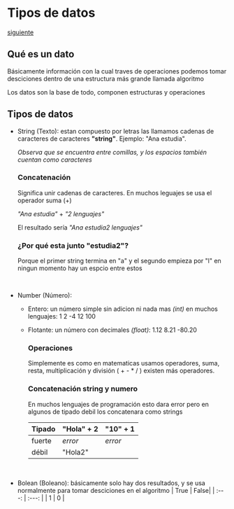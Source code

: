 # Tipos de datos

[siguiente](./2-Tipos%20de%20datos%20complejos.md)

## Qué es un dato 
Básicamente información con la cual traves de operaciones podemos tomar desciciones dentro de una estructura más grande llamada algoritmo 

Los datos son la base de todo, componen estructuras y operaciones 

## Tipos de datos 

- String (Texto): estan compuesto por letras las llamamos cadenas de caracteres de caracteres **"string"**. Ejemplo: "Ana estudia".

  *Observa que se encuentra entre comillas, y los espacios también cuentan como caracteres*

  ### **Concatenación** 
  Significa unir cadenas de caracteres. En muchos leguajes se usa el operador suma (+) 

  *"Ana estudia"* + *"2 lenguajes"*
  
  El resultado sería *"Ana estudia2 lenguajes"*

  ### **¿Por qué esta junto "estudia2"?**
  Porque el primer string termina en "a" y el segundo empieza por "l" en ningun momento hay un espcio entre estos 

<br>

- Number (Número):
  - Entero: un número simple sin adicion ni nada mas *(int)* en muchos lenguajes: 1 2 -4 12 100
  - Flotante: un número con decimales *(float)*: 1.12 8.21 -80.20
    ### **Operaciones**
    Simplemente es como en matematicas usamos operadores, suma, resta, multiplicación y división ( + - * / ) existen más operadores.

    ### **Concatenación string y numero**
    En muchos lenguajes de programación esto dara error pero en algunos de tipado debil los concatenara como strings

    | Tipado | "Hola" + 2 | "10" + 1
    | ---| ---| --- |
    |fuerte| *error* | *error*
    |débil| "Hola2" |

<br>

- Bolean (Boleano): básicamente solo hay dos resultados, y se usa normalmente para tomar desciciones en el algoritmo 
    | True | False| 
    | :---: | :---: |
    | 1 | 0 |
    